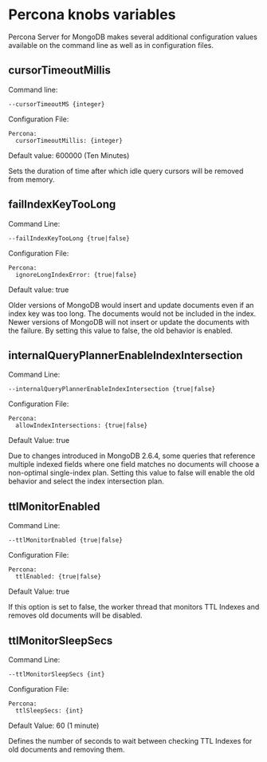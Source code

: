 # Percona knobs variables

Percona Server for MongoDB makes several additional configuration values
available on the command line as well as in configuration files.

## cursorTimeoutMillis

Command line:

```
--cursorTimeoutMS {integer}
```

Configuration File:

```
Percona:
  cursorTimeoutMillis: {integer}
```

Default value: 600000 (Ten Minutes)

Sets the duration of time after which idle query cursors will be removed from
memory.

## failIndexKeyTooLong

Command Line:
```
--failIndexKeyTooLong {true|false}
```

Configuration File:
```
Percona:
  ignoreLongIndexError: {true|false}
```

Default value: true 

Older versions of MongoDB would insert and update documents even if an index
key was too long.  The documents would not be included in the index.  Newer
versions of MongoDB will not insert or update the documents with the failure.
By setting this value to false, the old behavior is enabled.

## internalQueryPlannerEnableIndexIntersection

Command Line:
```
--internalQueryPlannerEnableIndexIntersection {true|false}
```

Configuration File:
```
Percona:
  allowIndexIntersections: {true|false}
```

Default Value: true

Due to changes introduced in MongoDB 2.6.4, some  queries that reference
multiple indexed fields where one field matches no documents will choose
a non-optimal single-index plan.  Setting this value to false will enable
the old behavior and select the index intersection plan.

## ttlMonitorEnabled

Command Line:
```
--ttlMonitorEnabled {true|false}
```

Configuration File:
```
Percona:
  ttlEnabled: {true|false}
```

Default Value: true

If this option is set to false, the worker thread that monitors TTL Indexes
and removes old documents will be disabled.

## ttlMonitorSleepSecs

Command Line:
```
--ttlMonitorSleepSecs {int}
```
Configuration File:
```
Percona:
  ttlSleepSecs: {int}
```

Default Value: 60 (1 minute)

Defines the number of seconds to wait between checking TTL Indexes
for old documents and removing them.

